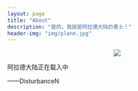 ```yaml
---
layout: page
title: "About"
description: "是的，我就是阿拉德大陆的勇士！"
header-img: "img/plane.jpg"
---
```


<center>
    <p><img src="http://dreamofbook.qiniudn.com/Zero.png" align="center"></p>
</center>

阿拉德大陆正在载入中

——DisturbanceN

